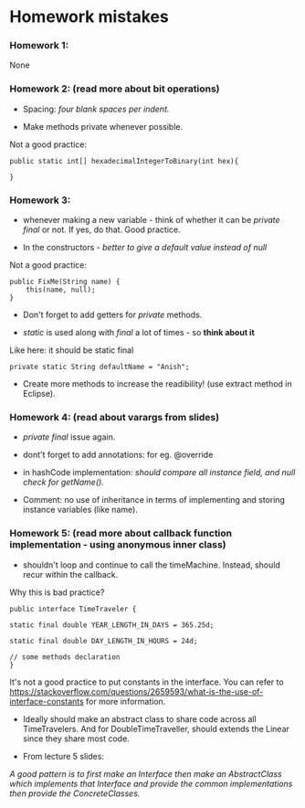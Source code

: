 # Homework mistakes

### Homework 1:

None

### Homework 2: (read more about bit operations)

- Spacing: *four blank spaces per indent.*

- Make methods private whenever possible.

Not a good practice:
```
public static int[] hexadecimalIntegerToBinary(int hex){

}
```
### Homework 3:

- whenever making a new variable - think of whether it can be *private final* or not. If yes, do that. Good practice.

- In the constructors - *better to give a default value instead of null*

Not a good practice:
```
public FixMe(String name) {
    this(name, null);
}
```         

- Don't forget to add getters for *private* methods.

- *static* is used along with *final* a lot of times - so **think about it**

Like here: it should be static final 

```
private static String defaultName = "Anish";
```

- Create more methods to increase the readibility! (use extract method in Eclipse).

### Homework 4: (read about varargs from slides)

- *private final* issue again.

- dont't forget to add annotations: for eg. @override

- in hashCode implementation: *should compare all instance field, and null check for getName().*

- Comment: no use of inheritance in terms of implementing and storing instance variables (like name).

### Homework 5: (read more about callback function implementation - using anonymous inner class)

- shouldn't loop and continue to call the timeMachine. Instead, should recur within the callback. 

Why this is bad practice?

```
public interface TimeTraveler {

static final double YEAR_LENGTH_IN_DAYS = 365.25d;
     
static final double DAY_LENGTH_IN_HOURS = 24d;

// some methods declaration
}
```

It's not a good practice to put constants in the interface. You can refer to https://stackoverflow.com/questions/2659593/what-is-the-use-of-interface-constants for more information.

- Ideally should make an abstract class to share code across all TimeTravelers. And for DoubleTimeTraveller, should extends the Linear since they share most code. 

- From lecture 5 slides:

*A good pattern is to first make an Interface then make an AbstractClass which implements that Interface and provide the common implementations then provide the ConcreteClasses.*
